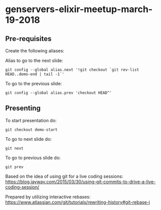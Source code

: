 # genservers-elixir-meetup-march-19-2018

## Pre-requisites

Create the following aliases:

Alias to go to the next slide:

    git config --global alias.next '!git checkout `git rev-list HEAD..demo-end | tail -1`'

To go to the previous slide:

    git config --global alias.prev 'checkout HEAD^'

## Presenting

To start presentation do:

    git checkout demo-start

To go to next slide do:

    git next

To go to previous slide do:

    git prev

Based on the idea of using git for a live coding sessions:
https://blog.jayway.com/2015/03/30/using-git-commits-to-drive-a-live-coding-session/

Prepared by utilizing interactive rebases:
https://www.atlassian.com/git/tutorials/rewriting-history#git-rebase-i


